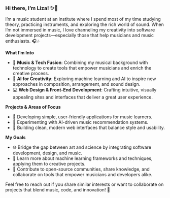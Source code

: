### Hi there, I’m Liza! :sparkles:🎵

I’m a music student at an institute where I spend most of my time studying theory, practicing instruments, and exploring the rich world of sound. When I’m not immersed in music, I love channeling my creativity into software development projects—especially those that help musicians and music enthusiasts. 🎧🎶

**What I’m Into**  
- 🎹 **Music & Tech Fusion**: Combining my musical background with technology to create tools that empower musicians and enrich the creative process.  
- 🤖 **AI for Creativity**: Exploring machine learning and AI to inspire new approaches in composition, arrangement, and sound design.  
- 💻 **Web Design & Front-End Development**: Crafting intuitive, visually appealing sites and interfaces that deliver a great user experience.

**Projects & Areas of Focus**  
- 🎼 Developing simple, user-friendly applications for music learners.  
- 🔮 Experimenting with AI-driven music recommendation systems.  
- 🎨 Building clean, modern web interfaces that balance style and usability.

**My Goals**  
- 🌐 Bridge the gap between art and science by integrating software development, design, and music.  
- 🧠 Learn more about machine learning frameworks and techniques, applying them to creative projects.  
- 🤝 Contribute to open-source communities, share knowledge, and collaborate on tools that empower musicians and developers alike.

Feel free to reach out if you share similar interests or want to collaborate on projects that blend music, code, and innovation! 🚀

